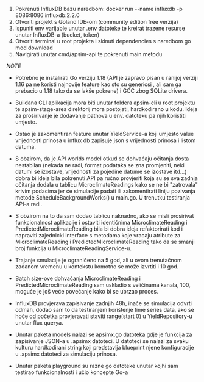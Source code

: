 1. Pokrenuti InfluxDB bazu naredbom: docker run --name influxdb -p 8086:8086 influxdb:2.2.0
2. Otvoriti projekt s Goland IDE-om (community edition free verzija)
3. Ispuniti env varijable unutar .env datoteke te kreirat trazene resurse unutar InfluxDB-a (bucket, token)
4. Otvoriti terminal u root projekta i skinuti dependencies s naredbom go mod download
5. Navigirati unutar cmd/apsim-api te pokrenuti main metodu




*NOTE*

- Potrebno je instalirati Go verziju 1.18 (API je zapravo pisan u ranijoj verziji 1.16 pa ne koristi najnovije feature kao sto su genericsi
, ali sam ga prebacio u 1.18 tako da se lakše pokrene) i GCC zbog SQLite drivera.

- Buildana CLI aplikacija mora biti unutar foldera apsim-cli u root projektu te apsim-stage-area direktorij mora postojati, hardkodirano u kodu. Ideja za proširivanje je dodavanje pathova u env. datoteku pa njih koristiti umjesto.

- Ostao je zakomentiran feature unutar YieldService-a koji umjesto value vrijednosti prinosa u influx db zapisuje json s vrijednosti prinosa i listom datuma.

- S obzirom, da je API worlds model otkud se dohvaćaju očitanja dosta nestabilan (nekada ne radi, format podataka se zna promjeniti, neki datumi se izostave, vrijednosti za pojedine datume se izostave itd...) dobra bi ideja bila pokrenuti API pa ručno provjeriti koja su se sva zadnja očitanja dodala u tablicu MicroclimateReadings kako se ne bi "zatrovala" krivim podacima jer će simulacije padati ili zakomentirati liniju pozivanja metode ScheduleBackgroundWorks() u main.go. U trenutku testiranja API-a radi.

- S obzirom na to da sam dodao tablicu naknadno, ako se misli prosirivat funkcionalnost aplikacije i ostaviti identičnima MicroclimateReading i PredictedMicroclimateReading bila bi dobra ideja refaktorirati kod i napraviti zajednicki interface s metodama koje vracaju atribute za MicroclimateReading i PredictedMicroclimateReading tako da se smanji broj funkcija u MicroclimateReadingService-u.

- Trajanje smulacije je ograničeno na 5 god, ali u ovom trenutačnom zadanom vremenu u kontekstu komotno se može izvrtiti i 10 god.

- Batch size-ove dohvaćanja MicroclimateReading i PredictedMicroclimateReading sam uskladio s veličinama kanala, 100, moguće je još veće povećanje kako bi se ubrzao proces.

- InfluxDB provjerava zapisivanje zadnjih 48h, inače se simulacija odvrti odmah, dodao sam to da testiranjem korištenje time series data, ako se hoće od početka provjeravati staviti range(start 0) u YieldRepository-u unutar flux querya.

- Unutar paketa models nalazi se apsimx.go datoteka gdje je funkcija za zapisivanje JSON-a u .apsimx datoteci. U datoteci se nalazi za svaku kulturu hardkodirani string koji predstavlja blueprint njene konfiguracije u .apsimx datoteci za simulaciju prinosa.

- Unutar paketa playground su razne go datoteke unutar kojhi sam testirao funkcionalnosti i učio koncepte Go-a